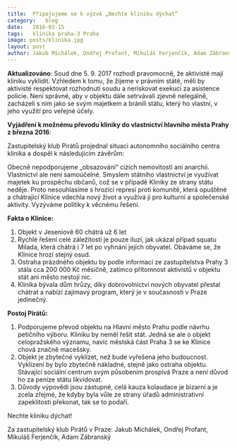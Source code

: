 ```yaml
---
title:	Připojujeme se k výzvě „Nechte kliniku dýchat“
category:	blog
date:	2016-03-15
tags:	klinika praha-3 Praha
image: posts/klinika.jpg
layout:	post
author:	Jakub Michálek, Ondřej Profant, Mikuláš Ferjenčík, Adam Zábranský
---
```


**Aktualizováno**: Soud dne 5. 9. 2017 rozhodl pravomocně, že aktivisté mají kliniku vyklidit. Vzhledem k tomu, že žijeme v právním státě, měli by aktivisté respektovat rozhodnutí soudu a neriskovat exekuci za asistence policie. Není správné, aby v objektu dále setrvávali zjevně nelegálně, zacházeli s ním jako se svým majetkem a bránili státu, který ho vlastní, v jeho využití pro veřejné účely.  

**Vyjádření k možnému převodu kliniky do vlastnictví hlavního města Prahy z března 2016**:

Zastupitelský klub Pirátů projednal situaci autonomního sociálního centra klinika a dospěl k následujícím závěrům:

Obecně nepodporujeme „obsazování“ cizích nemovitostí ani anarchii. Vlastnictví ale není samoúčelné. Smyslem státního vlastnictví je využívat majetek ku prospěchu občanů, což se v případě Kliniky ze strany státu neděje. Proto nesouhlasíme s hrozící represí proti komunitě, která opuštěné a chátrající Klinice vdechla nový život a využívá ji pro kulturní a společenské aktivity. Vyzýváme politiky k věcnému řešení.

**Fakta o Klinice:**

1. Objekt v Jeseniově 60 chátrá už 6 let
2. Rychlé řešení celé záležitosti je pouze iluzí, jak ukázal případ squatu Milada, která chátrá i 7 let po vyhnání jejích obyvatel. Obáváme se, že Klinice hrozí stejný osud.
3. Ostraha prázdného objektu by podle informací ze zastupitelstva Prahy 3 stála cca 200 000 Kč měsíčně, zatímco přítomnost aktivistů v objektu stát ani město nestojí nic.
4. Klinika bývala dům hrůzy, díky dobrovolnictví nových obyvatel přestal chátrat a nabízí zajímavý program, který je v současnosti v Praze jedinečný.

**Postoj Pirátů:**

1. Podporujeme převod objektu na Hlavní město Prahu podle návrhu petičního výboru. Kliniku by neměl řešit stát. Jedná se ale o objekt celopražského významu, navíc městská část Praha 3 se ke Klinice chová značně macešsky.
2. Objekt je zbytečné vyklízet, než bude vyřešena jeho budoucnost. Vyklizení by bylo zbytečně nákladné, stejně jako ostraha objektu. Stávající sociální centrum svým působením prospívá Praze a není důvod ho za peníze státu likvidovat.
3. Důvody výpovědi jsou zástupné, celá kauza kolaudace je bizarní a je zcela zřejmé, že kdyby byla vůle ze strany úřadů administrativní zapeklitosti překonat, tak se to podaří.

Nechte kliniku dýchat!

Za zastupitelský klub Pirátů v Praze: Jakub Michálek, Ondřej Profant, Mikuláš Ferjenčík, Adam Zábranský
